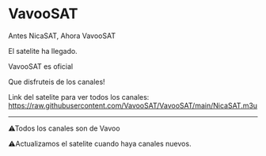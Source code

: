 # VavooSAT

Antes NicaSAT, Ahora VavooSAT

El satelite ha llegado.

VavooSAT es oficial

Que disfruteis de los canales!

Link del satelite para ver todos los canales: https://raw.githubusercontent.com/VavooSAT/VavooSAT/main/NicaSAT.m3u

-----------------------------------------------------------------------------

⚠Todos los canales son de Vavoo

⚠Actualizamos el satelite cuando haya canales nuevos.
